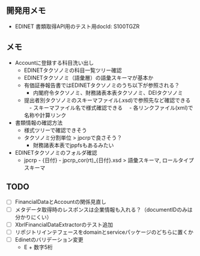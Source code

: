 ## 開発用メモ
- EDINET 書類取得API用のテスト用docId: S100TGZR


## メモ
- Accountに登録する科目洗い出し
  - EDINETタクソノミの科目一覧ツリー確認
  - EDINETタクソノミ（語彙層）の語彙スキーマが基本か
  - 有価証券報告書ではEDINETタクソノミのうち以下が参照される？
    - 内閣府令タクソノミ、財務諸表本表タクソノミ、DEIタクソノミ
  - 提出者別タクソノミのスキーマファイル(.xsd)で参照先など確認できる
  　- スキーマファイル名で様式確認できる
  　- 各リンクファイル(xml)で名称や計算リンク
- 書類情報の確認方法
  - 様式ツリーで確認できそう
  - タクソノミ分割単位 > jpcrpで良さそう？
    - 財務諸表本表でjppfsもあるみたい
- EDINETタクソノミのフォルダ確認
  - jpcrp - {日付} - jpcrp_cor(rt)_{日付}.xsd > 語彙スキーマ, ロールタイプスキーマ


## TODO
- [ ] FinancialDataとAccountの関係見直し
- [ ] メタデータ取得時のレスポンスは企業情報も入れる？（documentIDのみは分かりにくい）
- [ ] XbrlFinancialDataExtractorのテスト追加
- [ ] リポジトリインテフェースをdomainとserviceパッケージのどちらに置くか
- [ ] Edinetのバリデーション変更
  - E + 数字5桁

